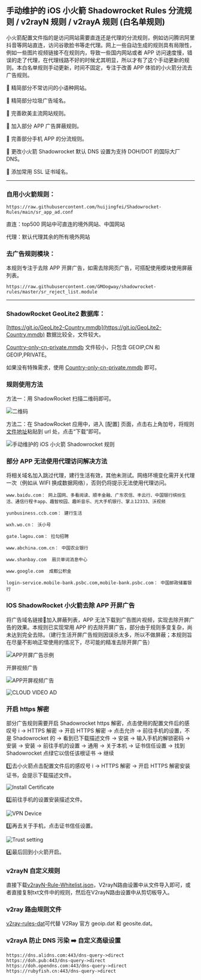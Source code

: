 ## 手动维护的 iOS 小火箭 Shadowrocket Rules 分流规则 / v2rayN 规则 / v2rayA 规则 (白名单规则) 

小火箭配置文件指的是访问网站需要直连还是代理的分流规则，例如访问腾讯阿里抖音等网站直连，访问谷歌脸书等走代理。网上一些自动生成的规则具有局限性，例如一些图片视频链接不在规则内，导致一些国内网站或者 APP 访问速度慢，错误的走了代理，在代理线路不好的时候尤其明显，所以才有了这个手动更新的规则。本白名单规则手动更新，时间不固定，专注于改善 APP 体验的小火箭分流去广告规则。

🛑 精简部分不常访问的小语种网站。

🛑 精简部分垃圾广告域名。

🛑 完善欧美主流网站规则。

🛑 加入部分 APP 广告屏蔽规则。

🛑 完善部分手机 APP 的分流规则。

🛑 更改小火箭 Shadowrocket 默认 DNS 设置为支持 DOH/DOT 的国际大厂 DNS。

🛑 添加常用 SSL 证书域名。

------------------------------------------------------

### 自用小火箭规则：


    https://raw.githubusercontent.com/huijingfei/Shadowrocket-Rules/main/sr_app_ad.conf

    
直连：top500 网站中可直连的境外网站、中国网站
    
代理：默认代理其余的所有境外网站

### 去广告规则模块：

本规则专注于去除 APP 开屏广告，如需去除网页广告，可搭配使用模块使用屏蔽列表。

    https://raw.githubusercontent.com/GMOogway/shadowrocket-rules/master/sr_reject_list.module
    
------------------------------------------------------

### ShadowRocket GeoLite2 数据库：

[https://git.io/GeoLite2-Country.mmdb](https://git.io/GeoLite2-Country.mmdb) 数据比较全，文件较大。

[Country-only-cn-private.mmdb](https://raw.githubusercontent.com/Loyalsoldier/geoip/release/Country-only-cn-private.mmdb) 文件较小，只包含 GEOIP,CN 和 GEOIP,PRIVATE。

如果没有特殊需求，使用 [Country-only-cn-private.mmdb](https://raw.githubusercontent.com/Loyalsoldier/geoip/release/Country-only-cn-private.mmdb) 即可。

### 规则使用方法

方法一：用 ShadowRocket 扫描二维码即可。

![二维码](https://github.com/huijingfei/Shadowrocket-Rules/blob/main/QR%20Code/shadowrocket.png?raw=true)

方法二：在 ShadowRocket 应用中，进入 [配置] 页面，点击右上角加号，将规则[文件地址](https://raw.githubusercontent.com/huijingfei/Shadowrocket-Rules/main/sr_app_ad.conf)粘贴到 url 处，点击“下载”即可。

![手动维护的 iOS 小火箭 Shadowrocket 规则](https://github.com/huijingfei/Blog_Gitalk/raw/main/Images/Shadowrocket%20rules.webp)

### 部分 APP 无法使用代理访问解决方法

将相关域名加入跳过代理，建行生活有效，其他未测试。网络环境变化需开关代理一次（例如从 WIFI 换成数据网络），否则仍将提示无法使用代理访问。

    www.baidu.com： 网上国网、多看阅读、顺丰金融、广东农信、丰云行、中国银行缤纷生活、通信行程卡app、趣智校园、趣听音乐、光大手机银行、掌上12333、沃视频
 
    yunbusiness.ccb.com： 建行生活
 
    wxh.wo.cn： 沃小号
 
    gate.lagou.com： 拉勾招聘
 
    www.abchina.com.cn： 中国农业银行
 
    www.shanbay.com  扇贝单词消息中心
 
    www.google.com  成都公积金
 
    login-service.mobile-bank.psbc.com,mobile-bank.psbc.com： 中国邮政储蓄银行

### IOS ShadowRocket 小火箭去除 APP 开屏广告

将广告域名链接🔗加入屏蔽列表，APP 无法下载到广告图片视频，实现去除开屏广告的效果。本规则已实现常用 APP 的去除开屏广告，部分由于规则多变复杂，尚未达到完全去除。（建行生活开屏广告规则因误杀太多，所以不做屏蔽；本规则旨在尽量不影响正常使用的情况下，尽可能的精准去除开屏广告）

![APP开屏广告示例](https://raw.githubusercontent.com/huijingfei/Blog_Gitalk/main/Images/APP%20AD.webp)

开屏视频广告

![APP开屏视频广告](https://raw.githubusercontent.com/huijingfei/Blog_Gitalk/main/Images/APP%20VIDEO%20AD.webp)

![CLOUD VIDEO AD](https://raw.githubusercontent.com/huijingfei/Blog_Gitalk/main/Images/CLOUD%20VIDEO%20AD.webp)

### 开启 https 解密

部分广告规则需要开启 Shadowrocket https 解密，点击使用的配置文件后的感叹号 i → HTTPS 解密 → 开启 HTTPS 解密 → 点击允许 → 前往手机的设置，不是 Shadowrocket 的 → 看到已下载描述文件 → 安装 → 输入手机的解锁密码 → 安装 → 安装 → 前往手机的设置 → 通用 → 关于本机 → 证书信任设置 → 找到 Shadowrocket 点绿它以信任该根证书 → 继续

1️⃣去小火箭点击配置文件后的感叹号 i → HTTPS 解密 → 开启 HTTPS 解密安装证书，会提示下载描述文件。

![Install Certificate](https://raw.githubusercontent.com/huijingfei/Blog_Gitalk/main/Images/Install%20Certificate.webp)

2️⃣前往手机的设置安装描述文件。

![VPN Device](https://raw.githubusercontent.com/huijingfei/Blog_Gitalk/main/Images/VPN%20Device.webp)

3️⃣再去关于手机，点击证书信任设置。

![Trust setting](https://raw.githubusercontent.com/huijingfei/Blog_Gitalk/main/Images/Trust%20setting.webp)

4️⃣最后回到小火箭开启。

### v2rayN 自定义规则

直接下载[v2rayN-Rule-Whitelist.json](https://github.com/huijingfei/Shadowrocket-Rules/releases)，V2rayN路由设置中从文件导入即可，或者直接复制txt文件中的规则，然后在V2rayN路由设置中从剪切板导入。

### v2ray 路由规则文件

[v2ray-rules-dat](https://github.com/Loyalsoldier/v2ray-rules-dat)可代替 V2Ray 官方 geoip.dat 和 geosite.dat。

### v2rayA 防止 DNS 污染 ➡️ 自定义高级设置

    https://dns.alidns.com:443/dns-query->direct
    https://doh.pub:443/dns-query->direct
    https://doh.opendns.com:443/dns-query->direct
    https://rubyfish.cn:443/dns-query->direct
